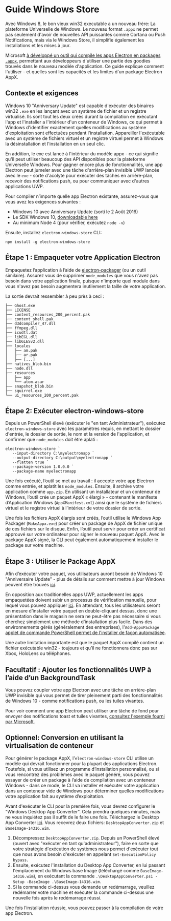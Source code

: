 # Guide Windows Store

Avec Windows 8, le bon vieux win32 executable a un nouveau frère: La plateforme Universelle de Windows. Le nouveau format `.appx` ne permet pas seulement d'avoir de nouvelles API puissantes comme Cortana ou Push Notifications, mais via le Windows Store, il simplifie également les installations et les mises à jour.

Microsoft [à développé un outil qui compile les apps Electron en packages `.appx`](https://github.com/catalystcode/electron-windows-store), permettant aux développeurs d'utiliser une partie des goodies trouvés dans le nouveau modèle d'application. Ce guide explique comment l'utiliser - et quelles sont les capacités et les limites d'un package Electron AppX.

## Contexte et exigences

Windows 10 "Anniversary Update" est capable d'exécuter des binaires win32 `.exe` en les lançant avec un système de fichier et un registre virtualisé. Ils sont tout les deux créés durant la compilation en exécutant l'app et l'installer a l'intérieur d'un conteneur de Windows, ce qui permet à Windows d'identifier exactement quelles modifications au système d'exploitation sont effectuées pendant l'installation. Appareiller l'exécutable avec un système de fichiers virtuel et un registre virtuel permet à Windows la désinstallation et l'installation en un seul clic.

En addition, le exe est lancé à l'intérieur du modèle appx - ce qui signifie qu'il peut utiliser beaucoup des API disponibles pour la plateforme Universelle Windows. Pour gagner encore plus de fonctionnalités, une app Electron peut jumeler avec une tâche d'arrière-plan invisible UWP lancée avec le `exe` - sorte d'acolyte pour exécuter des tâches en arrière-plan, recevoir des notifications push, ou pour communiquer avec d'autres applications UWP.

Pour compiler n’importe quelle app Electron existante, assurez-vous que vous avez les exigences suivantes :

* Windows 10 avec Anniversary Update (sorti le 2 Août 2016)
* Le SDK Windows 10, [downloadable here](https://developer.microsoft.com/en-us/windows/downloads/windows-10-sdk)
* Au minimum Node 4 (pour vérifier, exécutez `node -v`)

Ensuite, installez `electron-windows-store` CLI:

    npm install -g electron-windows-store
    

## Étape 1 : Empaqueter votre Application Electron

Empaquetez l’application à l’aide de [electron-packager](https://github.com/electron-userland/electron-packager) (ou un outil similaire). Assurez vous de supprimer `node_modules` que vous n'avez pas besoin dans votre application finale, puisque n'importe quel module dans vous n'avez pas besoin augmentera inutilement la taille de votre application.

La sortie devrait ressembler à peu près à ceci :

    ├── Ghost.exe
    ├── LICENSE 
    ├── content_resources_200_percent.pak 
    ├── content_shell.pak 
    ├── d3dcompiler_47.dll 
    ├── ffmpeg.dll 
    ├── icudtl.dat 
    ├── libEGL.dll 
    ├── libGLESv2.dll
    ├── locales
    │   ├── am.pak
    │   ├── ar.pak 
    │   ├── [...] 
    ├── natives_blob.bin 
    ├── node.dll 
    ├── resources 
    │   ├── app 
    │   └── atom.asar 
    ├── snapshot_blob.bin 
    ├── squirrel.exe 
    └── ui_resources_200_percent.pak
    

## Étape 2: Exécuter electron-windows-store

Depuis un PowerShell élevé (exécuter le "en tant Administrateur"), exécutez `electron-windows-store` avec les paramètres requis, en mettant le dossier d'entrée, le dossier de sortie, le nom et la version de l'application, et confirmer que `node_modules` doit être aplati :

    electron-windows-store `
       --input-directory C:\myelectronapp `
       --output-directory C:\output\myelectronapp `
       --flatten true `
       --package-version 1.0.0.0 `
       --package-name myelectronapp
    

Une fois exécuté, l’outil se met au travail : il accepte votre app Electron comme entrée, et aplatit les `node_modules`. Ensuite, il archive votre application comme `app.zip`. En utilisant un installateur et un conteneur de Windows, l’outil crée un paquet AppX « élargi » - contenant le manifeste d’Application Windows (`AppXManifest.xml`) ainsi que le système de fichiers virtuel et le registre virtuel à l’intérieur de votre dossier de sortie.

Une fois les fichiers AppX élargis sont créés, l’outil utilise le Windows App Packager (`MakeAppx.exe`) pour créer un package de AppX de fichier unique de ces fichiers sur le disque. Enfin, l’outil peut servir pour créer un certificat approuvé sur votre ordinateur pour signer le nouveau paquet AppX. Avec le package AppX signé, la CLI peut également automatiquement installer le package sur votre machine.

## Étape 3 : Utiliser le Package AppX

Afin d’exécuter votre paquet, vos utilisateurs auront besoin de Windows 10 "Anniversaire Update" - plus de détails sur comment mettre à jour Windows peuvent être trouvés [ici](https://blogs.windows.com/windowsexperience/2016/08/02/how-to-get-the-windows-10-anniversary-update).

En opposition aux traditionelles apps UWP, actuellement les apps empaquetées doivent subir un processus de vérification manuelle, pour lequel vous pouvez appliquer [ici](https://developer.microsoft.com/en-us/windows/projects/campaigns/desktop-bridge). En attendant, tous les utilisateurs seront en mesure d’installer votre paquet en double-cliquant dessus, donc une présentation dans le magasin ne sera ne peut-être pas nécessaire si vous cherchez simplement une méthode d’installation plus facile. Dans des environnements gérés (généralement des entreprises), l'`Add-AppxPackage` [applet de commande PowerShell permet de l'installer de façon automatisée](https://technet.microsoft.com/en-us/library/hh856048.aspx).

Une autre limitation importante est que le paquet AppX compilé contient un fichier exécutable win32 - toujours et qu’il ne fonctionnera donc pas sur Xbox, HoloLens ou téléphones.

## Facultatif : Ajouter les fonctionnalités UWP à l’aide d’un BackgroundTask

Vous pouvez coupler votre app Electron avec une tâche en arrière-plan UWP invisible qui vous permet de tirer pleinement parti des fonctionnalités de Windows 10 - comme notifications push, ou les tuiles vivantes.

Pour voir comment une app Electron peut utiliser une tâche de fond pour envoyer des notifications toast et tuiles vivantes, [consultez l'exemple fourni par Microsoft](https://github.com/felixrieseberg/electron-uwp-background).

## Optionnel: Conversion en utilisant la virtualisation de conteneur

Pour générer le package AppX, l'`electron-windows-store` CLI utilise un modèle qui devrait fonctionner pour la plupart des applications Electron. Toutefois, si vous utilisez un programme d’installation personnalisé, ou si vous rencontrez des problèmes avec le paquet généré, vous pouvez essayer de créer un package à l’aide de compilation avec un conteneur Windows - dans ce mode, le CLI va installer et exécuter votre application dans un conteneur vide de Windows pour déterminer quelles modifications votre application fait au système d’exploitation.

Avant d'exécuter le CLI pour la première fois, vous devrez configurer le "Windows Desktop App Converter". Cela prendra quelques minutes, mais ne vous inquiétez pas il suffit de le faire une fois. Téléchargez le Desktop App Converter [ici](https://www.microsoft.com/en-us/download/details.aspx?id=51691). Vous recevrez deux fichiers: `DesktopAppConverter.zip` et `BaseImage-14316.wim`.

1. Décompressez `DesktopAppConverter.zip`. Depuis un PowerShell élevé (ouvert avec "exécuter en tant qu'administrateur"), faire en sorte que votre stratégie d'exécution de systèmes nous permet d'exécuter tout que nous avons besoin d'exécuter en appelant `Set-ExecutionPolicy bypass`.
2. Ensuite, exécutez l'installation du Desktop App Converter, en lui passant l'emplacement du Windows base Image (téléchargé comme `BaseImage-14316.wim`), en exécutant la commande `.\DesktopAppConverter.ps1 -Setup -BaseImage .\BaseImage-14316.wim`.
3. Si la commande ci-dessus vous demande un redémarrage, veuillez redémarrer votre machine et exécuter la commande ci-dessus une nouvelle fois après le redémarrage réussi.

Une fois l’installation réussie, vous pouvez passer à la compilation de votre app Electron.